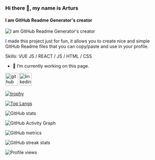 ### Hi there 👋, my name is Arturs
#### I am GitHub Readme Generator's creator
![I am GitHub Readme Generator's creator](https://arturssmirnovs.github.io/github-profile-readme-generator/images/banner.png)

I made this project just for fun, it allows you to create nice and simple GitHub Readme files that you can copy/paste and use in your profile.

Skills: VUE JS / REACT / JS / HTML / CSS

- 🔭 I’m currently working on this page. 


[<img src='https://cdn.jsdelivr.net/npm/simple-icons@3.0.1/icons/github.svg' alt='github' height='40'>](https://github.com/JuandrevanHeerden)  [<img src='https://cdn.jsdelivr.net/npm/simple-icons@3.0.1/icons/linkedin.svg' alt='linkedin' height='40'>](https://www.linkedin.com/in/juandre-van-heerden-aa4910a2/)  

[![trophy](https://github-profile-trophy.vercel.app/?username=JuandrevanHeerden)](https://github.com/ryo-ma/github-profile-trophy)

[![Top Langs](https://github-readme-stats.vercel.app/api/top-langs/?username=JuandrevanHeerden)](https://github.com/anuraghazra/github-readme-stats)

![GitHub stats](https://github-readme-stats.vercel.app/api?username=JuandrevanHeerden&show_icons=true&count_private=true)  

![GitHub Activity Graph](https://activity-graph.herokuapp.com/graph?username=JuandrevanHeerden)  

![GitHub metrics](https://metrics.lecoq.io/JuandrevanHeerden)  

![GitHub streak stats](https://github-readme-streak-stats.herokuapp.com/?user=JuandrevanHeerden)  

![Profile views](https://gpvc.arturio.dev/JuandrevanHeerden)  
